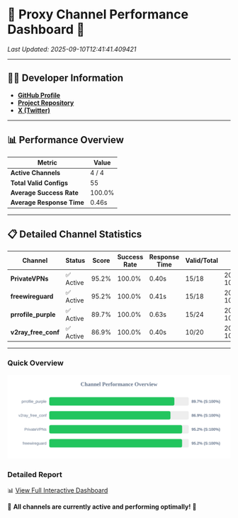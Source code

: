# 🌟 Proxy Channel Performance Dashboard 🌟

_Last Updated: 2025-09-10T12:41:41.409421_

---

## 👩‍💻 Developer Information

- **[GitHub Profile](https://github.com/4n0nymou3)**  
- **[Project Repository](https://github.com/4n0nymou3/multi-proxy-config-fetcher)**  
- **[X (Twitter)](https://x.com/4n0nymou3)**  

---

## 📊 Performance Overview

| Metric                | Value       |
|-----------------------|-------------|
| **Active Channels**   | 4 / 4       |
| **Total Valid Configs** | 55          |
| **Average Success Rate** | 100.0%      |
| **Average Response Time** | 0.46s       |

---

## 📋 Detailed Channel Statistics

| Channel          | Status     | Score  | Success Rate | Response Time | Valid/Total | Last Success               |
|------------------|------------|--------|--------------|---------------|-------------|----------------------------|
| **PrivateVPNs**  | ✅ Active  | 95.2%  | 100.0% | 0.40s         | 15/18       | 2025-09-10T12:41:40.968907 |
| **freewireguard**  | ✅ Active  | 95.2%  | 100.0% | 0.41s         | 15/18       | 2025-09-10T12:41:41.407713 |
| **prrofile_purple**  | ✅ Active  | 89.7%  | 100.0% | 0.63s         | 15/24       | 2025-09-10T12:41:40.085413 |
| **v2ray_free_conf**  | ✅ Active  | 86.9%  | 100.0% | 0.40s         | 10/20       | 2025-09-10T12:41:40.537373 |

---

### Quick Overview
<div align="center">
  <a href="https://raw.githubusercontent.com/nullluser/NullRepo/refs/heads/main/assets/channel_stats_chart.svg">
    <img src="https://raw.githubusercontent.com/nullluser/NullRepo/refs/heads/main/assets/channel_stats_chart.svg" alt="Source Performance Statistics" width="800">
  </a>
</div>

### Detailed Report
📊 [View Full Interactive Dashboard](https://htmlpreview.github.io/?https://github.com/nullluser/NullRepo/blob/main/assets/performance_report.html)

🎉 **All channels are currently active and performing optimally!** 🎉
